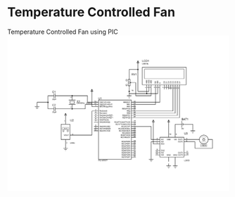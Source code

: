 # Temperature Controlled Fan
Temperature Controlled Fan using PIC<br/>
![alt tag](TempControlledFan.BMP)

